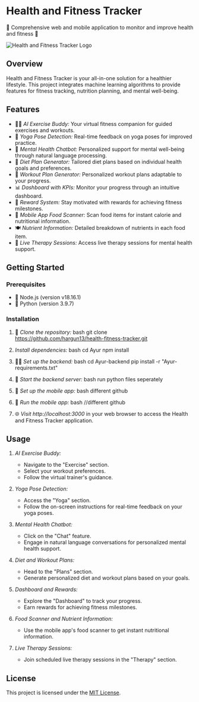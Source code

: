 # Health and Fitness Tracker

🌟 Comprehensive web and mobile application to monitor and improve health and fitness 🌟

![Health and Fitness Tracker Logo](src/Logos/Ayur-logo.jpg)



## Overview

Health and Fitness Tracker is your all-in-one solution for a healthier lifestyle. This project integrates machine learning algorithms to provide features for fitness tracking, nutrition planning, and mental well-being.

## Features

- 🏋‍♂ *AI Exercise Buddy:* Your virtual fitness companion for guided exercises and workouts.
- 🧘 *Yoga Pose Detection:* Real-time feedback on yoga poses for improved practice.
- 🧠 *Mental Health Chatbot:* Personalized support for mental well-being through natural language processing.
- 🍏 *Diet Plan Generator:* Tailored diet plans based on individual health goals and preferences.
- 💪 *Workout Plan Generator:* Personalized workout plans adaptable to your progress.
- 📊 *Dashboard with KPIs:* Monitor your progress through an intuitive dashboard.
- 🎉 *Reward System:* Stay motivated with rewards for achieving fitness milestones.
- 📱 *Mobile App Food Scanner:* Scan food items for instant calorie and nutritional information.
- 🍽 *Nutrient Information:* Detailed breakdown of nutrients in each food item.
- 🌈 *Live Therapy Sessions:* Access live therapy sessions for mental health support.

## Getting Started

### Prerequisites

- 🚀 Node.js (version v18.16.1)
- 🐍 Python (version 3.9.7)

### Installation

1. 🔄 *Clone the repository:*
   bash
   git clone https://github.com/hargun13/health-fitness-tracker.git
   

2. *Install dependencies:*
   bash
   cd Ayur
   npm install
   

3. 🏃‍♀ *Set up the backend:*
   bash
   cd Ayur-backend
   pip install -r "Ayur-requirements.txt"
   

4. 🚀 *Start the backend server:*
   bash
   run python files seperately
   

5. 📱 *Set up the mobile app:*
   bash
   different github
   

6. 🚀 *Run the mobile app:*
   bash
   //different github
   

7. 🌐 *Visit http://localhost:3000* in your web browser to access the Health and Fitness Tracker application.

## Usage

1. *AI Exercise Buddy:*
   - Navigate to the "Exercise" section.
   - Select your workout preferences.
   - Follow the virtual trainer's guidance.

2. *Yoga Pose Detection:*
   - Access the "Yoga" section.
   - Follow the on-screen instructions for real-time feedback on your yoga poses.

3. *Mental Health Chatbot:*
   - Click on the "Chat" feature.
   - Engage in natural language conversations for personalized mental health support.

4. *Diet and Workout Plans:*
   - Head to the "Plans" section.
   - Generate personalized diet and workout plans based on your goals.

5. *Dashboard and Rewards:*
   - Explore the "Dashboard" to track your progress.
   - Earn rewards for achieving fitness milestones.

6. *Food Scanner and Nutrient Information:*
   - Use the mobile app's food scanner to get instant nutritional information.

7. *Live Therapy Sessions:*
   - Join scheduled live therapy sessions in the "Therapy" section.


## License

This project is licensed under the [MIT License](LICENSE).
